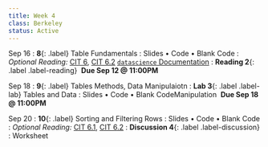 ```yaml
---
title: Week 4 
class: Berkeley
status: Active
---
```


Sep 16
: **8**{: .label} Table Fundamentals 
   : Slides &#8226; Code &#8226; Blank Code
: *Optional Reading:* [CIT 6](https://inferentialthinking.com/chapters/06/Tables.html), [CIT 6.2](https://inferentialthinking.com/chapters/06/2/Selecting_Rows.html) [`datascience` Documentation](http://data8.org/datascience/tutorial.html#creating-a-table)
: **Reading 2**{: .label .label-reading} &nbsp;**Due Sep 12 @ 11:00PM**


Sep 18
: **9**{: .label} Tables Methods, Data Manipulaiotn
: **Lab 3**{: .label .label-lab} Tables and Data 
 : Slides &#8226; Code &#8226; Blank CodeManipulation &nbsp;**Due Sep 18 @ 11:00PM**

Sep 20 
: **10**{: .label} Sorting and Filtering Rows
  : Slides &#8226; Code &#8226; Blank Code 
: *Optional Reading:* [CIT 6.1](https://inferentialthinking.com/chapters/06/1/Sorting_Rows.html), [CIT 6.2](https://inferentialthinking.com/chapters/06/1/Sorting_Rows.html)
: **Discussion 4**{: .label .label-discussion}
  : Worksheet 
  <!--&#8226;[Solutions](./assignments/disc01-sols.pdf) -->
